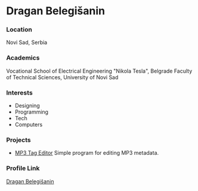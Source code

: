 # Dragan Belegišanin

### Location

Novi Sad, Serbia

### Academics

Vocational School of Electrical Engineering "Nikola Tesla", Belgrade
Faculty of Technical Sciences, University of Novi Sad

### Interests

- Designing
- Programming
- Tech
- Computers

### Projects

- [MP3 Tag Editor](https://github.com/belegisanin/mp3_tag_editor_cs) Simple program for editing MP3 metadata.

### Profile Link

[Dragan Belegišanin](https://github.com/belegisanin)
